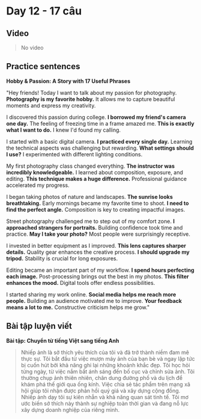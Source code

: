 # Day 12 - 17 câu

## Video
> No video

## Practice sentences

**Hobby & Passion: A Story with 17 Useful Phrases**

"Hey friends! Today I want to talk about my passion for photography. **Photography is my favorite hobby.** It allows me to capture beautiful moments and express my creativity.

I discovered this passion during college. **I borrowed my friend's camera one day.** The feeling of freezing time in a frame amazed me. **This is exactly what I want to do.** I knew I'd found my calling.

I started with a basic digital camera. **I practiced every single day.** Learning the technical aspects was challenging but rewarding. **What settings should I use?** I experimented with different lighting conditions.

My first photography class changed everything. **The instructor was incredibly knowledgeable.** I learned about composition, exposure, and editing. **This technique makes a huge difference.** Professional guidance accelerated my progress.

I began taking photos of nature and landscapes. **The sunrise looks breathtaking.** Early mornings became my favorite time to shoot. **I need to find the perfect angle.** Composition is key to creating impactful images.

Street photography challenged me to step out of my comfort zone. **I approached strangers for portraits.** Building confidence took time and practice. **May I take your photo?** Most people were surprisingly receptive.

I invested in better equipment as I improved. **This lens captures sharper details.** Quality gear enhances the creative process. **I should upgrade my tripod.** Stability is crucial for long exposures.

Editing became an important part of my workflow. **I spend hours perfecting each image.** Post-processing brings out the best in my photos. **This filter enhances the mood.** Digital tools offer endless possibilities.

I started sharing my work online. **Social media helps me reach more people.** Building an audience motivated me to improve. **Your feedback means a lot to me.** Constructive criticism helps me grow."

## Bài tập luyện viết

**Bài tập: Chuyển từ tiếng Việt sang tiếng Anh**

> Nhiếp ảnh là sở thích yêu thích của tôi và đã trở thành niềm đam mê thực sự. Tôi bắt đầu từ việc mượn máy ảnh của bạn bè và ngay lập tức bị cuốn hút bởi khả năng ghi lại những khoảnh khắc đẹp. Tôi học hỏi từng ngày, từ việc nắm bắt ánh sáng đến bố cục và chỉnh sửa ảnh. Tôi thường chụp ảnh thiên nhiên, chân dung đường phố và du lịch để khám phá thế giới qua ống kính. Việc chia sẻ tác phẩm trên mạng xã hội giúp tôi nhận được phản hồi quý giá và xây dựng cộng đồng. Nhiếp ảnh dạy tôi sự kiên nhẫn và khả năng quan sát tinh tế. Tôi mơ ước biến sở thích này thành sự nghiệp toàn thời gian và đang nỗ lực xây dựng doanh nghiệp của riêng mình.
